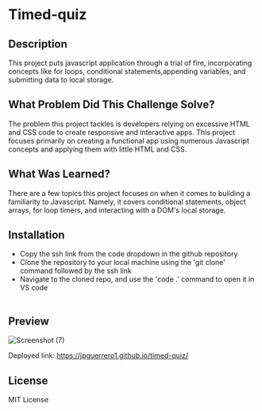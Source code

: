 # Timed-quiz
## Description

This project puts javascript application through a trial of fire, incorporating concepts like for loops, conditional statements,appending variables, and submitting data to local storage.

## What Problem Did This Challenge Solve?

The problem this project tackles is developers relying on excessive HTML and CSS code to create responsive and interactive apps. This project focuses primarily on creating a functional app using numerous Javascript concepts and applying them with little HTML and CSS.

## What Was Learned?

There are a few topics this project focuses on when it comes to building a familiarity to Javascript. Namely, it covers conditional statements, object arrays, for loop timers, and interacting with a DOM's local storage.

## Installation

* Copy the ssh link from the code dropdown in the github repository
* Clone the repository to your local machine using the 'git clone' command followed by the ssh link
* Navigate to the cloned repo, and use the 'code .' command to open it in VS code
<br><br/>

## Preview

![Screenshot (7)](https://user-images.githubusercontent.com/95624362/231944125-bda86828-40c1-4064-a740-bdbbc4555d71.png)

Deployed link: https://jpguerrero1.github.io/timed-quiz/

## License

MIT License